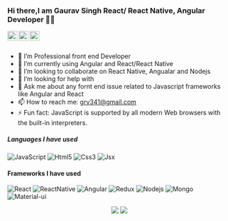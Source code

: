 ### Hi there,I am Gaurav Singh React/ React Native, Angular Developer 👋😄 

<a href="https://twitter.com/grv341">
  <img align="left" alt="Gaurav's Twitter" width="22px" src="https://cdn.jsdelivr.net/npm/simple-icons@v3/icons/twitter.svg" />
</a>
<a href="https://github.com/gaurav341">
  <img align="left" alt="Gaurav's Github" width="22px" src="https://cdn.jsdelivr.net/npm/simple-icons@v3/icons/github.svg" />
</a>
<a href="https://www.facebook.com/gaurav341">
  <img align="left" alt="Gaurav's Facebook" width="22px" src="https://cdn.jsdelivr.net/npm/simple-icons@v3/icons/facebook.svg" />
</a>
<br/>
<br/>


- 🔭 I’m Professional front end Developer
- 🌱 I’m currently using Angular and React/React Native
- 👯 I’m looking to collaborate on React Native, Angualar and Nodejs
- 🤔 I’m looking for help with 
- 💬 Ask me about any fornt end issue related to Javascript frameworks like Angular and React
- 📫 How to reach me: grv341@gmail.com
- ⚡ Fun fact: JavaScript is supported by all modern Web browsers with the built-in interpreters.


##### Languages I have used

![JavaScript](https://img.shields.io/badge/-Javascript-000000?style=flat&logo=JavaScript)
![Html5](https://img.shields.io/badge/-Html5-000000?style=flat&logo=html5)
![Css3](https://img.shields.io/badge/-Css3-000000?style=flat&logo=css3)
![Jsx](https://img.shields.io/badge/-Jsx-000000?style=flat&logo=React)


#### Frameworks I have used

![React](https://img.shields.io/badge/-React-000000?style=flat&logo=React)
![ReactNative](https://img.shields.io/badge/-React-000000?style=flat&logo=React)
![Angular](https://img.shields.io/badge/-Angular-000000?style=flat&logo=Angular)
![Redux](https://img.shields.io/badge/-Redux-000000?style=flat&logo=redux)
![Nodejs](https://img.shields.io/badge/-node.js-000000?style=flat&logo=node.js)
![Mongo](https://img.shields.io/badge/-mongo-000000?style=flat&logo=mongodb)
![Material-ui](https://img.shields.io/badge/-materialUi-000000?style=flat&logo=material-ui)



<p align="center">
<img src="https://github-readme-stats.vercel.app/api/top-langs/?username=gaurav341&hide_langs_below=0&layout=compact&theme=dark">
<img src="https://github-readme-stats.vercel.app/api?username=gaurav341&show_icons=true&theme=dark">
</p>
